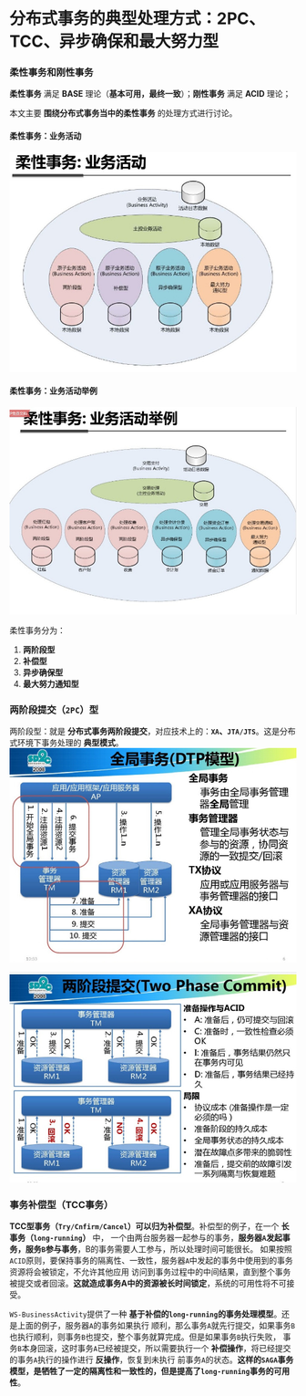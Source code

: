 分布式事务的典型处理方式：2PC、TCC、异步确保和最大努力型
==========================================================================================
### 柔性事务和刚性事务
**柔性事务** 满足 **BASE** 理论（**基本可用，最终一致**）；**刚性事务** 满足 **ACID** 理论；

本文主要 **围绕分布式事务当中的柔性事务** 的处理方式进行讨论。

#### 柔性事务：业务活动
![柔性事务：业务活动](img/p1.jpg)

#### 柔性事务：业务活动举例
![柔性事务：业务活动举例](img/p2.jpg)

柔性事务分为：
1. **两阶段型**
2. **补偿型**
3. **异步确保型**
4. **最大努力通知型**

### 两阶段提交（`2PC`）型
两阶段型：就是 **分布式事务两阶段提交**，对应技术上的：**`XA`、`JTA/JTS`**。这是分布式环境下事务处理的 **典型模式**。
![全局事务(DTP模型)](img/p3.jpg)

![两阶段提交](img/p4.jpg)

### 事务补偿型（TCC事务）
**TCC型事务（`Try/Cnfirm/Cancel`）可以归为补偿型**。补偿型的例子，在一个 **长事务（`long-running`）** 中，
一个由两台服务器一起参与的事务，**服务器`A`发起事务，服务`B`参与事务**，B的事务需要人工参与，所以处理时间可能很长。
如果按照`ACID`原则，要保持事务的隔离性、一致性，服务器`A`中发起的事务中使用到的事务资源将会被锁定，不允许其他应用
访问到事务过程中的中间结果，直到整个事务被提交或者回滚。**这就造成事务A中的资源被长时间锁定**，系统的可用性将不可接受。

`WS-BusinessActivity`提供了一种 **基于补偿的`long-running`的事务处理模型**。还是上面的例子，服务器`A`的事务如果执行
顺利，那么事务`A`就先行提交，如果事务`B`也执行顺利，则事务`B`也提交，整个事务就算完成。但是如果事务`B`执行失败，
事务`B`本身回滚，这时事务`A`已经被提交，所以需要执行一个 **补偿操作**，将已经提交的事务`A`执行的操作进行 **反操作**，恢复到未执行
前事务`A`的状态。**这样的`SAGA`事务模型，是牺牲了一定的隔离性和一致性的，但是提高了`long-running`事务的可用性**。




